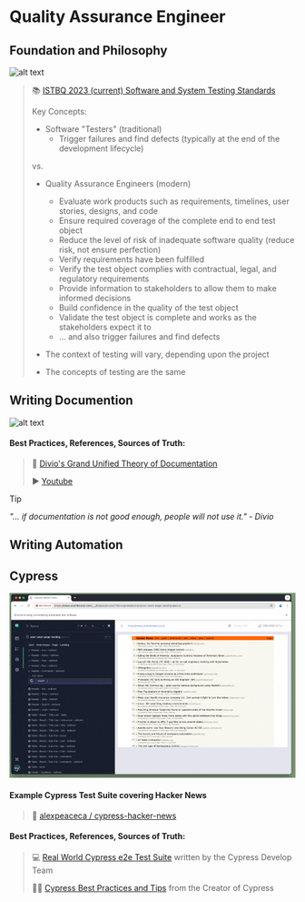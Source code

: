 # Quality Assurance Engineer


## Foundation and Philosophy

![alt text](https://istqb-main-web-prod.s3.amazonaws.com/media/original_images/ctfl_4_0.png)
> 📚 [ISTBQ 2023 (current) Software and System Testing Standards](https://istqb-main-web-prod.s3.amazonaws.com/media/documents/ISTQB_CTFL_Syllabus-v4.0.pdf)
>
> Key Concepts:
>
> - Software "Testers" (traditional)
>   - Trigger failures and find defects (typically at the end of the development lifecycle)
>
> vs.
>
> - Quality Assurance Engineers (modern)
>   - Evaluate work products such as requirements, timelines, user stories, designs, and code 
>   - Ensure required coverage of the complete end to end test object
>   - Reduce the level of risk of inadequate software quality (reduce risk, not ensure perfection)
>   - Verify requirements have been fulfilled
>   - Verify the test object complies with contractual, legal, and regulatory requirements
>   - Provide information to stakeholders to allow them to make informed decisions
>   - Build confidence in the quality of the test object
>   - Validate the test object is complete and works as the stakeholders expect it to
>   - ... and also trigger failures and find defects
>
> - The context of testing will vary, depending upon the project 
> - The concepts of testing are the same




## Writing Documention
![alt text](https://www.http4k.org/img/doc-system.png)

#### Best Practices, References, Sources of Truth:

> 📝 [Divio's Grand Unified Theory of Documentation](https://docs.divio.com/documentation-system/) 
>
> ▶️ [Youtube](https://www.youtube.com/watch?v=t4vKPhjcMZg)

> [!TIP]
> *"... if documentation is not good enough, people will not use it." - Divio*

## Writing Automation

## Cypress
![alt text](https://github.com/alexpeaceca/testing_patterns/blob/main/assets/cypress-sample.gif)
#### Example Cypress Test Suite covering Hacker News
> 🤖 [alexpeaceca / cypress-hacker-news](https://github.com/alexpeaceca/testing_patterns/tree/main/cypress-hacker-news)

#### Best Practices, References, Sources of Truth:

>  💻 [Real World Cypress e2e Test Suite](https://github.com/cypress-io/cypress-realworld-app) written by the Cypress Develop Team
>
>  👨‍⚕️ [Cypress Best Practices and Tips](https://glebbahmutov.com/blog/) from the Creator of Cypress





